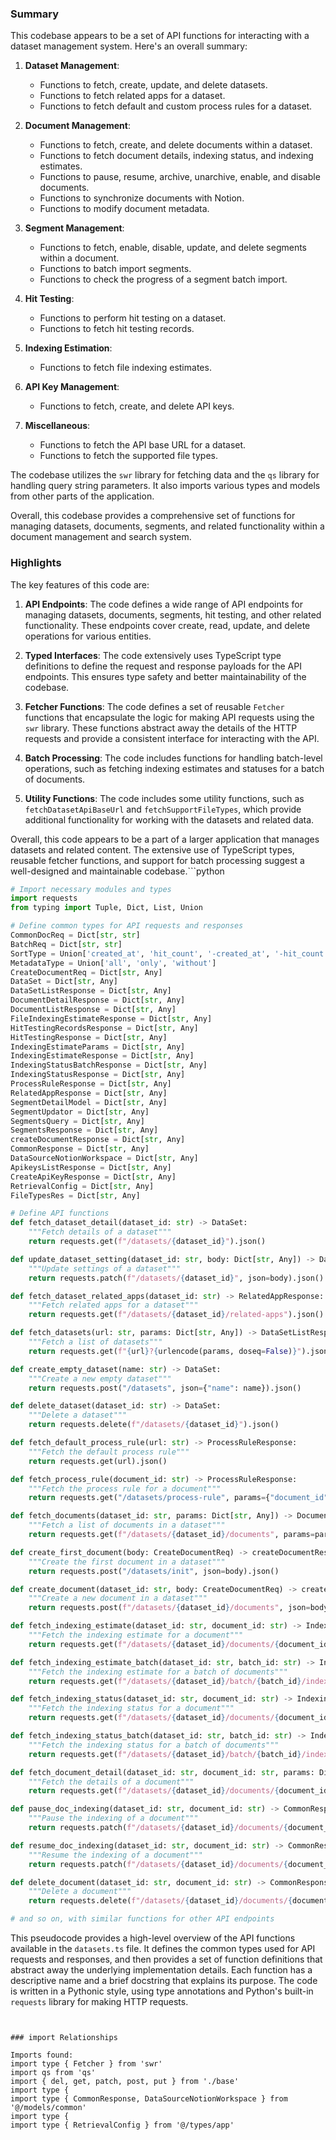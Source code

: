 

### Summary

This codebase appears to be a set of API functions for interacting with a dataset management system. Here's an overall summary:

1. **Dataset Management**:
   - Functions to fetch, create, update, and delete datasets.
   - Functions to fetch related apps for a dataset.
   - Functions to fetch default and custom process rules for a dataset.

2. **Document Management**:
   - Functions to fetch, create, and delete documents within a dataset.
   - Functions to fetch document details, indexing status, and indexing estimates.
   - Functions to pause, resume, archive, unarchive, enable, and disable documents.
   - Functions to synchronize documents with Notion.
   - Functions to modify document metadata.

3. **Segment Management**:
   - Functions to fetch, enable, disable, update, and delete segments within a document.
   - Functions to batch import segments.
   - Functions to check the progress of a segment batch import.

4. **Hit Testing**:
   - Functions to perform hit testing on a dataset.
   - Functions to fetch hit testing records.

5. **Indexing Estimation**:
   - Functions to fetch file indexing estimates.

6. **API Key Management**:
   - Functions to fetch, create, and delete API keys.

7. **Miscellaneous**:
   - Functions to fetch the API base URL for a dataset.
   - Functions to fetch the supported file types.

The codebase utilizes the `swr` library for fetching data and the `qs` library for handling query string parameters. It also imports various types and models from other parts of the application.

Overall, this codebase provides a comprehensive set of functions for managing datasets, documents, segments, and related functionality within a document management and search system.

### Highlights

The key features of this code are:

1. **API Endpoints**: The code defines a wide range of API endpoints for managing datasets, documents, segments, hit testing, and other related functionality. These endpoints cover create, read, update, and delete operations for various entities.

2. **Typed Interfaces**: The code extensively uses TypeScript type definitions to define the request and response payloads for the API endpoints. This ensures type safety and better maintainability of the codebase.

3. **Fetcher Functions**: The code defines a set of reusable `Fetcher` functions that encapsulate the logic for making API requests using the `swr` library. These functions abstract away the details of the HTTP requests and provide a consistent interface for interacting with the API.

4. **Batch Processing**: The code includes functions for handling batch-level operations, such as fetching indexing estimates and statuses for a batch of documents.

5. **Utility Functions**: The code includes some utility functions, such as `fetchDatasetApiBaseUrl` and `fetchSupportFileTypes`, which provide additional functionality for working with the datasets and related data.

Overall, this code appears to be a part of a larger application that manages datasets and related content. The extensive use of TypeScript types, reusable fetcher functions, and support for batch processing suggest a well-designed and maintainable codebase.```python
```python
# Import necessary modules and types
import requests
from typing import Tuple, Dict, List, Union

# Define common types for API requests and responses
CommonDocReq = Dict[str, str]
BatchReq = Dict[str, str]
SortType = Union['created_at', 'hit_count', '-created_at', '-hit_count']
MetadataType = Union['all', 'only', 'without']
CreateDocumentReq = Dict[str, Any]
DataSet = Dict[str, Any]
DataSetListResponse = Dict[str, Any]
DocumentDetailResponse = Dict[str, Any]
DocumentListResponse = Dict[str, Any]
FileIndexingEstimateResponse = Dict[str, Any]
HitTestingRecordsResponse = Dict[str, Any]
HitTestingResponse = Dict[str, Any]
IndexingEstimateParams = Dict[str, Any]
IndexingEstimateResponse = Dict[str, Any]
IndexingStatusBatchResponse = Dict[str, Any]
IndexingStatusResponse = Dict[str, Any]
ProcessRuleResponse = Dict[str, Any]
RelatedAppResponse = Dict[str, Any]
SegmentDetailModel = Dict[str, Any]
SegmentUpdator = Dict[str, Any]
SegmentsQuery = Dict[str, Any]
SegmentsResponse = Dict[str, Any]
createDocumentResponse = Dict[str, Any]
CommonResponse = Dict[str, Any]
DataSourceNotionWorkspace = Dict[str, Any]
ApikeysListResponse = Dict[str, Any]
CreateApiKeyResponse = Dict[str, Any]
RetrievalConfig = Dict[str, Any]
FileTypesRes = Dict[str, Any]

# Define API functions
def fetch_dataset_detail(dataset_id: str) -> DataSet:
    """Fetch details of a dataset"""
    return requests.get(f"/datasets/{dataset_id}").json()

def update_dataset_setting(dataset_id: str, body: Dict[str, Any]) -> DataSet:
    """Update settings of a dataset"""
    return requests.patch(f"/datasets/{dataset_id}", json=body).json()

def fetch_dataset_related_apps(dataset_id: str) -> RelatedAppResponse:
    """Fetch related apps for a dataset"""
    return requests.get(f"/datasets/{dataset_id}/related-apps").json()

def fetch_datasets(url: str, params: Dict[str, Any]) -> DataSetListResponse:
    """Fetch a list of datasets"""
    return requests.get(f"{url}?{urlencode(params, doseq=False)}").json()

def create_empty_dataset(name: str) -> DataSet:
    """Create a new empty dataset"""
    return requests.post("/datasets", json={"name": name}).json()

def delete_dataset(dataset_id: str) -> DataSet:
    """Delete a dataset"""
    return requests.delete(f"/datasets/{dataset_id}").json()

def fetch_default_process_rule(url: str) -> ProcessRuleResponse:
    """Fetch the default process rule"""
    return requests.get(url).json()

def fetch_process_rule(document_id: str) -> ProcessRuleResponse:
    """Fetch the process rule for a document"""
    return requests.get("/datasets/process-rule", params={"document_id": document_id}).json()

def fetch_documents(dataset_id: str, params: Dict[str, Any]) -> DocumentListResponse:
    """Fetch a list of documents in a dataset"""
    return requests.get(f"/datasets/{dataset_id}/documents", params=params).json()

def create_first_document(body: CreateDocumentReq) -> createDocumentResponse:
    """Create the first document in a dataset"""
    return requests.post("/datasets/init", json=body).json()

def create_document(dataset_id: str, body: CreateDocumentReq) -> createDocumentResponse:
    """Create a new document in a dataset"""
    return requests.post(f"/datasets/{dataset_id}/documents", json=body).json()

def fetch_indexing_estimate(dataset_id: str, document_id: str) -> IndexingEstimateResponse:
    """Fetch the indexing estimate for a document"""
    return requests.get(f"/datasets/{dataset_id}/documents/{document_id}/indexing-estimate").json()

def fetch_indexing_estimate_batch(dataset_id: str, batch_id: str) -> IndexingEstimateResponse:
    """Fetch the indexing estimate for a batch of documents"""
    return requests.get(f"/datasets/{dataset_id}/batch/{batch_id}/indexing-estimate").json()

def fetch_indexing_status(dataset_id: str, document_id: str) -> IndexingStatusResponse:
    """Fetch the indexing status for a document"""
    return requests.get(f"/datasets/{dataset_id}/documents/{document_id}/indexing-status").json()

def fetch_indexing_status_batch(dataset_id: str, batch_id: str) -> IndexingStatusBatchResponse:
    """Fetch the indexing status for a batch of documents"""
    return requests.get(f"/datasets/{dataset_id}/batch/{batch_id}/indexing-status").json()

def fetch_document_detail(dataset_id: str, document_id: str, params: Dict[str, Any]) -> DocumentDetailResponse:
    """Fetch the details of a document"""
    return requests.get(f"/datasets/{dataset_id}/documents/{document_id}", params=params).json()

def pause_doc_indexing(dataset_id: str, document_id: str) -> CommonResponse:
    """Pause the indexing of a document"""
    return requests.patch(f"/datasets/{dataset_id}/documents/{document_id}/processing/pause").json()

def resume_doc_indexing(dataset_id: str, document_id: str) -> CommonResponse:
    """Resume the indexing of a document"""
    return requests.patch(f"/datasets/{dataset_id}/documents/{document_id}/processing/resume").json()

def delete_document(dataset_id: str, document_id: str) -> CommonResponse:
    """Delete a document"""
    return requests.delete(f"/datasets/{dataset_id}/documents/{document_id}").json()

# and so on, with similar functions for other API endpoints
```

This pseudocode provides a high-level overview of the API functions available in the `datasets.ts` file. It defines the common types used for API requests and responses, and then provides a set of function definitions that abstract away the underlying implementation details. Each function has a descriptive name and a brief docstring that explains its purpose. The code is written in a Pythonic style, using type annotations and Python's built-in `requests` library for making HTTP requests.
```


### import Relationships

Imports found:
import type { Fetcher } from 'swr'
import qs from 'qs'
import { del, get, patch, post, put } from './base'
import type {
import type { CommonResponse, DataSourceNotionWorkspace } from '@/models/common'
import type {
import type { RetrievalConfig } from '@/types/app'